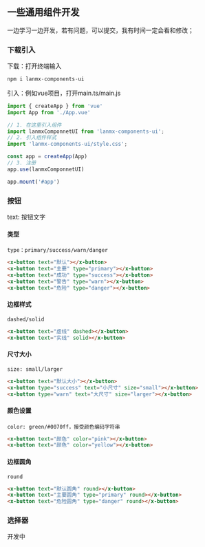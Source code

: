 ## 一些通用组件开发
一边学习一边开发，若有问题，可以提交，我有时间一定会看和修改；
### 下载引入
下载：打开终端输入
```js
npm i lanmx-components-ui
```
引入：例如vue项目，打开main.ts/main.js
```js
import { createApp } from 'vue'
import App from './App.vue'

// 1. 在这里引入组件
import lanmxComponnetUI from 'lanmx-components-ui';
// 2. 引入组件样式
import 'lanmx-components-ui/style.css'; 

const app = createApp(App)
// 3. 注册
app.use(lanmxComponnetUI)

app.mount('#app')
```
### 按钮
text: 按钮文字
#### 类型
```
type：primary/success/warn/danger
```
```html
<x-button text="默认"></x-button>
<x-button text="主要" type="primary"></x-button>
<x-button text="成功" type="success"></x-button>
<x-button text="警告" type="warn"></x-button>
<x-button text="危险" type="danger"></x-button>
```
#### 边框样式
```
dashed/solid
```
```html
<x-button text="虚线" dashed></x-button>
<x-button text="实线" solid></x-button>
```
#### 尺寸大小
```
size: small/larger
```
```html
<x-button text="默认大小"></x-button>
<x-button type="success" text="小尺寸" size="small"></x-button>
<x-button type="warn" text="大尺寸" size="larger"></x-button>
```
#### 颜色设置
```
color: green/#0070ff，接受颜色编码字符串
```
```html
<x-button text="颜色" color="pink"></x-button>
<x-button text="颜色" color="yellow"></x-button>
```
#### 边框圆角
```
round
```
```html
<x-button text="默认圆角" round></x-button>
<x-button text="主要圆角" type="primary" round></x-button>
<x-button text="危险圆角" type="danger" round></x-button>

```

### 选择器
开发中